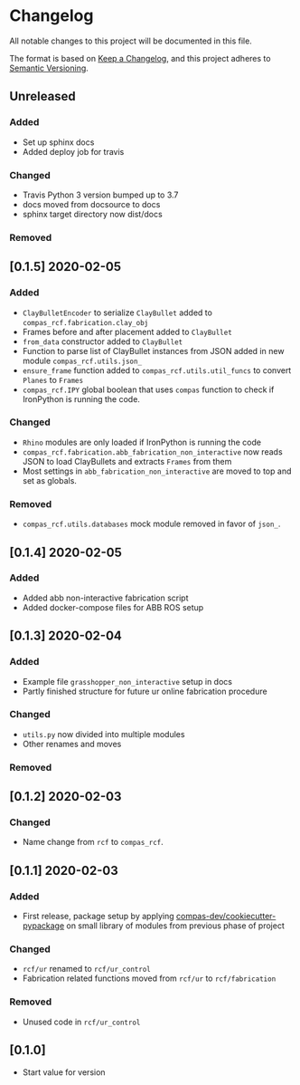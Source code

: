# Changelog

All notable changes to this project will be documented in this file.

The format is based on [Keep a Changelog](https://keepachangelog.com/en/1.0.0/),
and this project adheres to [Semantic Versioning](https://semver.org/spec/v2.0.0.html).

## Unreleased

### Added

* Set up sphinx docs
* Added deploy job for travis

### Changed

* Travis Python 3 version bumped up to 3.7
* docs moved from docsource to docs
* sphinx target directory now dist/docs

### Removed


## [0.1.5] 2020-02-05

### Added
* `ClayBulletEncoder` to serialize `ClayBullet` added to `compas_rcf.fabrication.clay_obj`
* Frames before and after placement added to `ClayBullet`
* `from_data` constructor added to `ClayBullet`
* Function to parse list of ClayBullet instances from JSON added in new module `compas_rcf.utils.json_`
* `ensure_frame` function added to `compas_rcf.utils.util_funcs` to convert `Planes` to `Frames`
* `compas_rcf.IPY` global boolean that uses `compas` function to check if IronPython is running the code.


### Changed
* `Rhino` modules are only loaded if IronPython is running the code
* `compas_rcf.fabrication.abb_fabrication_non_interactive` now reads JSON to load ClayBullets and extracts `Frames` from them
* Most settings in `abb_fabrication_non_interactive` are moved to top and set as globals.

### Removed
* `compas_rcf.utils.databases` mock module removed in favor of `json_`.

## [0.1.4] 2020-02-05

### Added

* Added abb non-interactive fabrication script
* Added docker-compose files for ABB ROS setup

## [0.1.3] 2020-02-04

### Added
* Example file `grasshopper_non_interactive` setup in docs
* Partly finished structure for future ur online fabrication procedure

### Changed
* `utils.py` now divided into multiple modules
* Other renames and moves

### Removed


## [0.1.2] 2020-02-03

### Changed
* Name change from `rcf` to `compas_rcf`.

## [0.1.1] 2020-02-03

### Added
* First release, package setup by applying [compas-dev/cookiecutter-pypackage](https://github.com/compas-dev/cookiecutter-pypackage) on small library of modules from previous phase of project

### Changed
* `rcf/ur` renamed to `rcf/ur_control`
* Fabrication related functions moved from `rcf/ur` to `rcf/fabrication`

### Removed
* Unused code in `rcf/ur_control`

## [0.1.0]

* Start value for version
